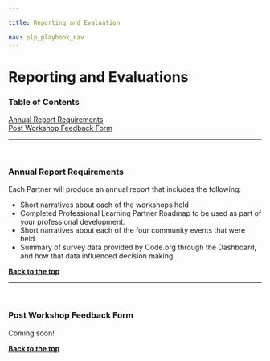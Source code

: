 ```yaml
---

title: Reporting and Evaluation

nav: plp_playbook_nav
---
```

<a id="top"></a>

# Reporting and Evaluations


### Table of Contents

[Annual Report Requirements](requirements)<br/>
[Post Workshop Feedback Form](form)<br/>

________________
<a id="requirements"></a>
<br/>

### **Annual Report Requirements**
Each Partner will produce an annual report that includes the following:<br/>


- Short narratives about each of the workshops held<br/>
- Completed Professional Learning Partner Roadmap to be used as part of your professional development. <br/>
- Short narratives about each of the four community events that were held.<br/>
- Summary of survey data provided by Code.org through the Dashboard, and how that data influenced decision making.<br/>


[**Back to the top**](#top)
<br/>

________________
<a id="form"></a>
<br/>

### **Post Workshop Feedback Form**
Coming soon!


[**Back to the top**](#top)
<br/>
